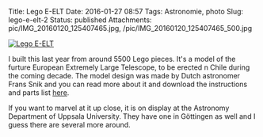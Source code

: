 Title: Lego E-ELT
Date: 2016-01-27 08:57
Tags: Astronomie, photo
Slug: lego-e-elt-2
Status: published
Attachments: pic/IMG_20160120_125407465.jpg, /pic/IMG_20160120_125407465_500.jpg

[![Lego
E-ELT](/pic/IMG_20160120_125407465_500.jpg)](/pic/IMG_20160120_125407465.jpg)

I built this last year from around 5500 Lego pieces. It's a model of the
furture European Extremely Large Telescope, to be erected n Chile during
the coming decade. The model design was made by Dutch astronomer Frans
Snik and you can read more about it and download the instructions and
parts list
[here](http://www.eso.org/public/sweden/announcements/ann14071/).

If you want to marvel at it up close, it is on display at the Astronomy
Department of Uppsala University. They have one in Göttingen as well and
I guess there are several more around.

